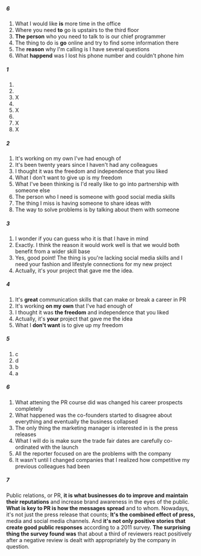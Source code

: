 ##### 6
1. What I would like **is** more time in the office
2. Where you need **to** go is upstairs to the third floor
3. **The person** who you need to talk to is our chief programmer
4. The thing to do is **go** online and try to find some information there
5. The **reason** why I'm calling is I have several questions
6. What **happend** was I lost his phone number and couldn't phone him

##### 1
1. 
2.
3. X
4.
5. X
6.
7. X
8. X

##### 2
1. It's working on my own I've had enough of
2. It's been twenty years since I haven't had any colleagues
3. I thought it was the freedom and independence that you liked
4. What I don't want to give up is my freedom
5. What I've been thinking is I'd really like to go into partnership with someone else
6. The person who I need is someone with good social media skills
7. The thing I miss is having someone to share ideas with
8. The way to solve problems is by talking about them with someone

##### 3
1. I wonder if you can guess who it is that I have in mind
2. Exactly. I think the reason it would work well is that we would both benefit from a wider skill base 
3. Yes, good point! The thing is you're lacking social media skills and I need your fashion and lifestyle connections for my new project
4. Actually, it's your project that gave me the idea.

##### 4
1. It's **great** communication skills that can make or break a career in PR
2. It's working **on my own** that I've had enough of
3. I thought it was **the freedom** and independence that you liked
4. Actually, it's **your** project that gave me the idea
5. What I **don't want** is to give up my freedom

##### 5
1. c
2. d
3. b
4. a

##### 6
1. What attening the PR course did was changed his career prospects completely 
2. What happened was the co-founders started to disagree about everything and eventually the business collapsed
3. The only thing the marketing manager is interested in is the press releases
4. What I will do is make sure the trade fair dates are carefully co-ordinated with the launch
5. All the reporter focused on are the problems with the company
6. It wasn't until I changed companies that I realized how competitive my previous colleagues had been

##### 7
Public relations, or PR, **it is what businesses do to improve and maintain their reputations** and increase brand awareness in the eyes of the public.
**What is key to PR is how the messages spread** and to whom. Nowadays, it's not just the press release that counts; 
**It's the combined effect of press,** media and social media channels.
And **it's not only positive stories that create good public responses** according to a 2011 survey. 
**The surprising thing the survey found was** that about a third of reviewers react positively after a negative review 
is dealt with appropriately by the company in question.
